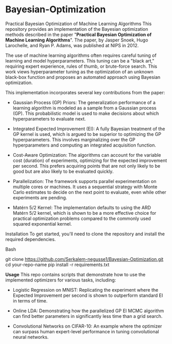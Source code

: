 # Bayesian-Optimization
Practical Bayesian Optimization of Machine Learning Algorithms
This repository provides an implementation of the Bayesian optimization methods described in the paper "**Practical Bayesian Optimization of Machine Learning Algorithms**". The paper, by Jasper Snoek, Hugo Larochelle, and Ryan P. Adams, was published at NIPS in 2012.


The use of machine learning algorithms often requires careful tuning of learning and model hyperparameters. This tuning can be a "black art," requiring expert experience, rules of thumb, or brute-force search. This work views hyperparameter tuning as the optimization of an unknown black-box function and proposes an automated approach using Bayesian optimization.



This implementation incorporates several key contributions from the paper:

- Gaussian Process (GP) Priors: The generalization performance of a learning algorithm is modeled as a sample from a Gaussian process (GP). This probabilistic model is used to make decisions about which hyperparameters to evaluate next.

- Integrated Expected Improvement (EI): A fully Bayesian treatment of the GP kernel is used, which is argued to be superior to optimizing the GP hyperparameters. This involves marginalizing over the GP hyperparameters and computing an integrated acquisition function.

- Cost-Aware Optimization: The algorithms can account for the variable cost (duration) of experiments, optimizing for the expected improvement per second. This prefers acquiring points that are not only likely to be good but are also likely to be evaluated quickly.

- Parallelization: The framework supports parallel experimentation on multiple cores or machines. It uses a sequential strategy with Monte Carlo estimates to decide on the next point to evaluate, even while other experiments are pending.

- Matérn 5/2 Kernel: The implementation defaults to using the ARD Matérn 5/2 kernel, which is shown to be a more effective choice for practical optimization problems compared to the commonly used squared exponential kernel.


Installation
To get started, you'll need to clone the repository and install the required dependencies.

Bash

git clone https://github.com/Serkalem-negusse1/Bayesian-Optimization.git
cd your-repo-name
pip install -r requirements.txt

**Usage**
This repo contains scripts that demonstrate how to use the implemented optimizers for various tasks, including:

- Logistic Regression on MNIST: Replicating the experiment where the Expected Improvement per second is shown to outperform standard EI in terms of time.

- Online LDA: Demonstrating how the parallelized GP EI MCMC algorithm can find better parameters in significantly less time than a grid search.

- Convolutional Networks on CIFAR-10: An example where the optimizer can surpass human expert-level performance in tuning convolutional neural networks.
